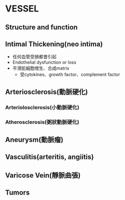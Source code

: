 # VESSEL

## Structure and function

## Intimal Thickening(neo intima)

- 任何血管受損都會引起
- Endothelial dysfunction or loss
- 平滑肌細胞增生、合成matrix
    - 受cytokines、growth factor、complement factor

## Arteriosclerosis(動脈硬化)

### Arteriolosclerosis(小動脈硬化)

### Atherosclerosis(粥狀動脈硬化)

## Aneurysm(動脈瘤)

## Vasculitis(arteritis, angiitis)

## Varicose Vein(靜脈曲張)

## Tumors